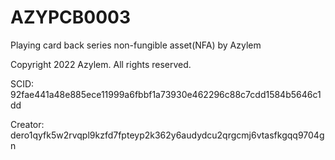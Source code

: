 # AZYPCB0003
Playing card back series non-fungible asset(NFA) by Azylem

Copyright 2022 Azylem. All rights reserved.

SCID: 92fae441a48e885ece11999a6fbbf1a73930e462296c88c7cdd1584b5646c1dd

Creator: dero1qyfk5w2rvqpl9kzfd7fpteyp2k362y6audydcu2qrgcmj6vtasfkgqq9704gn

